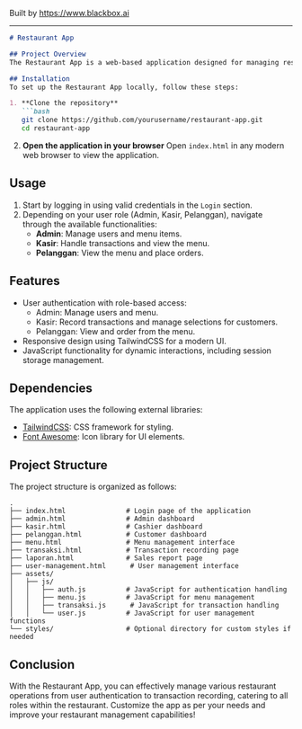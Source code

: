 
Built by https://www.blackbox.ai

---

```markdown
# Restaurant App

## Project Overview
The Restaurant App is a web-based application designed for managing restaurant operations, providing functionality for login authentication, an admin dashboard for managing users and menu items, a cashier interface for recording transactions, and a customer dashboard to view the menu and place orders. This application aims to streamline restaurant management tasks and enhance user experience.

## Installation
To set up the Restaurant App locally, follow these steps:

1. **Clone the repository**
   ```bash
   git clone https://github.com/yourusername/restaurant-app.git
   cd restaurant-app
   ```

2. **Open the application in your browser**
   Open `index.html` in any modern web browser to view the application.

## Usage
1. Start by logging in using valid credentials in the `Login` section.
2. Depending on your user role (Admin, Kasir, Pelanggan), navigate through the available functionalities:
   - **Admin**: Manage users and menu items.
   - **Kasir**: Handle transactions and view the menu.
   - **Pelanggan**: View the menu and place orders.

## Features
- User authentication with role-based access:
  - Admin: Manage users and menu.
  - Kasir: Record transactions and manage selections for customers.
  - Pelanggan: View and order from the menu.
- Responsive design using TailwindCSS for a modern UI.
- JavaScript functionality for dynamic interactions, including session storage management.

## Dependencies
The application uses the following external libraries:
- [TailwindCSS](https://tailwindcss.com/): CSS framework for styling.
- [Font Awesome](https://fontawesome.com/): Icon library for UI elements.

## Project Structure
The project structure is organized as follows:
```
.
├── index.html               # Login page of the application
├── admin.html               # Admin dashboard
├── kasir.html               # Cashier dashboard
├── pelanggan.html           # Customer dashboard
├── menu.html                # Menu management interface
├── transaksi.html           # Transaction recording page
├── laporan.html             # Sales report page
├── user-management.html      # User management interface
├── assets/
│   ├── js/
│   │   ├── auth.js          # JavaScript for authentication handling
│   │   ├── menu.js          # JavaScript for menu management
│   │   ├── transaksi.js      # JavaScript for transaction handling
│   │   └── user.js          # JavaScript for user management functions
└── styles/                  # Optional directory for custom styles if needed
```

## Conclusion
With the Restaurant App, you can effectively manage various restaurant operations from user authentication to transaction recording, catering to all roles within the restaurant. Customize the app as per your needs and improve your restaurant management capabilities!
```